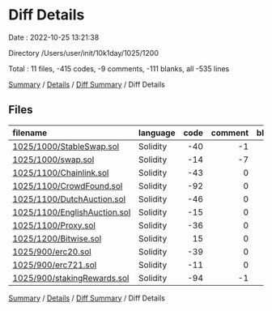 # Diff Details

Date : 2022-10-25 13:21:38

Directory /Users/user/init/10k1day/1025/1200

Total : 11 files,  -415 codes, -9 comments, -111 blanks, all -535 lines

[Summary](results.md) / [Details](details.md) / [Diff Summary](diff.md) / Diff Details

## Files
| filename | language | code | comment | blank | total |
| :--- | :--- | ---: | ---: | ---: | ---: |
| [1025/1000/StableSwap.sol](/1025/1000/StableSwap.sol) | Solidity | -40 | -1 | -10 | -51 |
| [1025/1000/swap.sol](/1025/1000/swap.sol) | Solidity | -14 | -7 | -4 | -25 |
| [1025/1100/Chainlink.sol](/1025/1100/Chainlink.sol) | Solidity | -43 | 0 | -11 | -54 |
| [1025/1100/CrowdFound.sol](/1025/1100/CrowdFound.sol) | Solidity | -92 | 0 | -23 | -115 |
| [1025/1100/DutchAuction.sol](/1025/1100/DutchAuction.sol) | Solidity | -46 | 0 | -9 | -55 |
| [1025/1100/EnglishAuction.sol](/1025/1100/EnglishAuction.sol) | Solidity | -15 | 0 | -6 | -21 |
| [1025/1100/Proxy.sol](/1025/1100/Proxy.sol) | Solidity | -36 | 0 | -11 | -47 |
| [1025/1200/Bitwise.sol](/1025/1200/Bitwise.sol) | Solidity | 15 | 0 | 5 | 20 |
| [1025/900/erc20.sol](/1025/900/erc20.sol) | Solidity | -39 | 0 | -8 | -47 |
| [1025/900/erc721.sol](/1025/900/erc721.sol) | Solidity | -11 | 0 | -5 | -16 |
| [1025/900/stakingRewards.sol](/1025/900/stakingRewards.sol) | Solidity | -94 | -1 | -29 | -124 |

[Summary](results.md) / [Details](details.md) / [Diff Summary](diff.md) / Diff Details